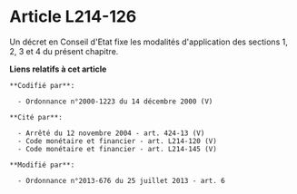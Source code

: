 # Article L214-126

Un décret en Conseil d'Etat fixe les modalités d'application des sections 1, 2, 3 et 4 du présent chapitre.

**Liens relatifs à cet article**

	**Codifié par**:

	  - Ordonnance n°2000-1223 du 14 décembre 2000 (V)

	**Cité par**:

	  - Arrêté du 12 novembre 2004 - art. 424-13 (V)
	  - Code monétaire et financier - art. L214-120 (V)
	  - Code monétaire et financier - art. L214-145 (V)

	**Modifié par**:

	  - Ordonnance n°2013-676 du 25 juillet 2013 - art. 6
